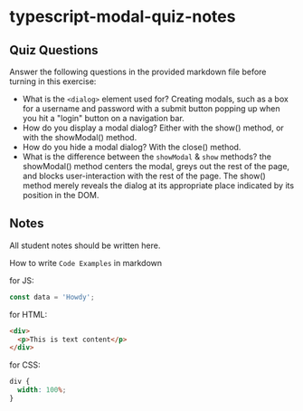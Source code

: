 # typescript-modal-quiz-notes

## Quiz Questions

Answer the following questions in the provided markdown file before turning in this exercise:

- What is the `<dialog>` element used for?
  Creating modals, such as a box for a username and password with a submit button popping up when you hit a "login" button on a navigation bar.
- How do you display a modal dialog?
  Either with the show() method, or with the showModal() method.
- How do you hide a modal dialog?
  With the close() method.
- What is the difference between the `showModal` & `show` methods?
  the showModal() method centers the modal, greys out the rest of the page, and blocks user-interaction with the rest of the page. The show() method merely reveals the dialog at its appropriate place indicated by its position in the DOM.

## Notes

All student notes should be written here.

How to write `Code Examples` in markdown

for JS:

```javascript
const data = 'Howdy';
```

for HTML:

```html
<div>
  <p>This is text content</p>
</div>
```

for CSS:

```css
div {
  width: 100%;
}
```
